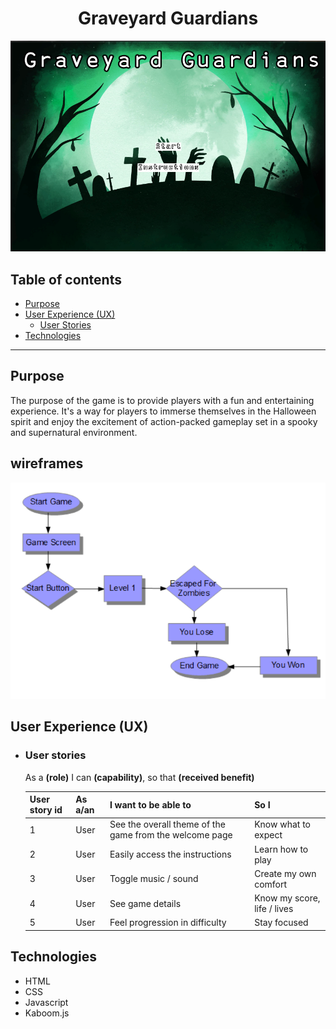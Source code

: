 <h1 align="center"><strong>Graveyard Guardians</strong></h1>

![Graveyard Guardians Home screen banner](./assets/images/home_screen_banner.png)

## Table of contents
* [Purpose](#purpose)
* [User Experience (UX)](#user-experience-ux)
    * [User Stories](#user-stories)
* [Technologies](#technologies)



***

## Purpose
The purpose of the game is to provide players with a fun and entertaining experience. It's a way for players to immerse themselves in the Halloween spirit and enjoy the excitement of action-packed gameplay set in a spooky and supernatural environment.

## wireframes

![wireframe](./assets/images/wireframe.png)

## User Experience (UX)
-   ### User stories
    As a **(role)** I can **(capability)**, so that **(received benefit)**

    | User story id | As a/an | I want to be able to | So I |
    |---------------|---------|----------------------|----------|
    | 1 | User | See the overall theme of the game from the welcome page | Know what to expect |
    | 2 | User | Easily access the instructions | Learn how to play |
    | 3 | User | Toggle music / sound | Create my own comfort |
    | 4 | User | See game details | Know my score, life / lives |
    | 5 | User | Feel progression in difficulty | Stay focused |

## Technologies

* HTML
* CSS
* Javascript
* Kaboom.js
